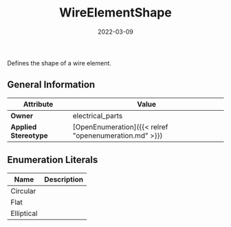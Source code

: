 ﻿---
title: WireElementShape
toc: false
type: specs
date: "2022-03-09"
draft: false
specification: VEC
version: 2.0.0
documentType: "Recommendation"
elementType: Class
classes:
  - WireElementShape
menu_name: vec-2.0.0
---
<p> Defines the shape of a wire element.      </p>

## General Information

| Attribute               | Value |
|-------------------------|-------|
| **Owner**               | electrical_parts |
| **Applied Stereotype**  | [OpenEnumeration]({{< relref "openenumeration.md" >}})<br/>  |

## Enumeration Literals
| Name          | **Description** |
|---------------|-----------------|
| Circular |  |
| Flat |  |
| Elliptical |  |

